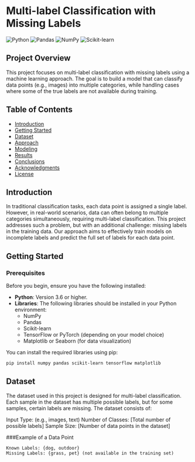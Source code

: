 # Multi-label Classification with Missing Labels

![Python](https://img.shields.io/badge/Python-3.9-blue.svg)
![Pandas](https://img.shields.io/badge/Pandas-1.3.0-blue.svg)
![NumPy](https://img.shields.io/badge/NumPy-1.21.0-blue.svg)
![Scikit-learn](https://img.shields.io/badge/Scikit-learn-0.24.0-blue.svg)

## Project Overview
This project focuses on multi-label classification with missing labels using a machine learning approach. The goal is to build a model that can classify data points (e.g., images) into multiple categories, while handling cases where some of the true labels are not available during training.

## Table of Contents

- [Introduction](#introduction)
- [Getting Started](#getting-started)
- [Dataset](#data)
- [Approach](#approach)
- [Modeling](#modeling)
- [Results](#results)
- [Conclusions](#conclusions)
- [Acknowledgments](#acknowledgments)
- [License](#license)

## Introduction

In traditional classification tasks, each data point is assigned a single label. However, in real-world scenarios, data can often belong to multiple categories simultaneously, requiring multi-label classification. This project addresses such a problem, but with an additional challenge: missing labels in the training data.
Our approach aims to effectively train models on incomplete labels and predict the full set of labels for each data point.

## Getting Started 
### Prerequisites

Before you begin, ensure you have the following installed:

- **Python**: Version 3.6 or higher.
- **Libraries**: The following libraries should be installed in your Python environment:
  - NumPy
  - Pandas
  - Scikit-learn
  - TensorFlow or PyTorch (depending on your model choice)
  - Matplotlib or Seaborn (for data visualization)

You can install the required libraries using pip:

```bash
pip install numpy pandas scikit-learn tensorflow matplotlib
```

## Dataset

The dataset used in this project is designed for multi-label classification. Each sample in the dataset has multiple possible labels, but for some samples, certain labels are missing. The dataset consists of:

Input Type: (e.g., images, text)
Number of Classes: [Total number of possible labels]
Sample Size: [Number of data points in the dataset]

###Example of a Data Point 

```Data Point: Image1
Known Labels: {dog, outdoor}
Missing Labels: {grass, pet} (not available in the training set)
```

